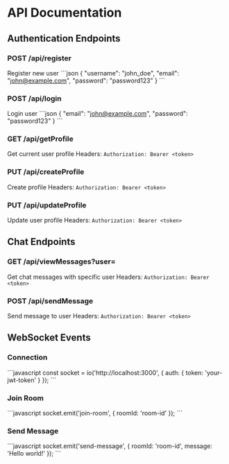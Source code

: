 # API Documentation

## Authentication Endpoints

### POST /api/register

Register new user
\`\`\`json
{
"username": "john_doe",
"email": "john@example.com",
"password": "password123"
}
\`\`\`

### POST /api/login

Login user
\`\`\`json
{
"email": "john@example.com",
"password": "password123"
}
\`\`\`

### GET /api/getProfile

Get current user profile
Headers: `Authorization: Bearer <token>`

### PUT /api/createProfile

Create profile
Headers: `Authorization: Bearer <token>`

### PUT /api/updateProfile

Update user profile
Headers: `Authorization: Bearer <token>`

## Chat Endpoints

### GET /api/viewMessages?user=<id>

Get chat messages with specific user
Headers: `Authorization: Bearer <token>`

### POST /api/sendMessage

Send message to user
Headers: `Authorization: Bearer <token>`

## WebSocket Events

### Connection

\`\`\`javascript
const socket = io('http://localhost:3000', {
auth: {
token: 'your-jwt-token'
}
});
\`\`\`

### Join Room

\`\`\`javascript
socket.emit('join-room', { roomId: 'room-id' });
\`\`\`

### Send Message

\`\`\`javascript
socket.emit('send-message', {
roomId: 'room-id',
message: 'Hello world!'
});
\`\`\`
